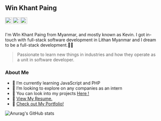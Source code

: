 ## Win Khant Paing

<a href= "https://github.com/kevinhub-tech" target="_blank"><img align="left" alt="" width="22px" src="https://cdn.jsdelivr.net/npm/simple-icons@v3/icons/github.svg" /></a>

<a href= "https://twitter.com/Kebronejames" target="_blank"><img align="left" alt="" width="22px" src="https://cdn.jsdelivr.net/npm/simple-icons@v3/icons/twitter.svg" /></a>
<a href= "https://www.linkedin.com/in/win-khant-paing/" target="_blank"><img align="left" alt="" width="22px" src="https://cdn.jsdelivr.net/npm/simple-icons@v3/icons/linkedin.svg" /></a>
</br> 
</br>

 I'm WIn Khant Paing from Myanmar, and mostly known as Kevin. I got in-touch with full-stack software development in Lithan Myanmar and I dream to be a full-stack development.🧑‍🎓 
> Passionate to learn new things in industries and how they operate as a unit in software developer. 
### About Me
- 👋 I’m currently learning JavaScript and PHP
- 📍 I’m looking to explore on any companies as an intern
- 🔎 You can look into my projects <a href="https://github.com/kevinhub-tech?tab=repositories">Here !</a>
- 📝	 <a href="https://docs.google.com/document/d/1hlpPyILQUgBuseIIdyXq3ixxWrNgA4xU/edit?usp=sharing&ouid=102153107342853816794&rtpof=true&sd=true">View My Resume.</a>
- 👀 <a href="https://kevinhub-tech.netlify.app/"> Check out My Portfolio! </a>

![Anurag's GitHub stats](https://github-readme-stats.vercel.app/api?username=kevinhub-tech&show_icons=true&theme=graywhite )


